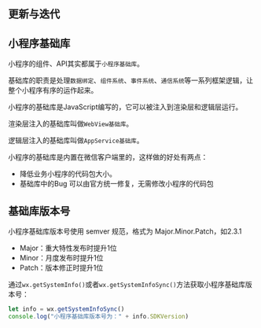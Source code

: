 ## 更新与迭代


## 小程序基础库

小程序的组件、API其实都属于`小程序基础库`。

基础库的职责是处理`数据绑定`、`组件系统`、`事件系统`、`通信系统`等一系列框架逻辑，让整个小程序有序的运作起来。

小程序的基础库是JavaScript编写的，它可以被注入到渲染层和逻辑层运行。

渲染层注入的基础库叫做`WebView基础库`。

逻辑层注入的基础库叫做`AppService基础库`。

小程序的基础库是内置在微信客户端里的，这样做的好处有两点：

- 降低业务小程序的代码包大小。
- 基础库中的Bug 可以由官方统一修复，无需修改小程序的代码包

## 基础库版本号
小程序基础库版本号使用 semver 规范，格式为 Major.Minor.Patch，如2.3.1
- Major：重大特性发布时提升1位
- Minor：月度发布时提升1位
- Patch：版本修正时提升1位

通过`wx.getSystemInfo()`或者`wx.getSystemInfoSync()`方法获取小程序基础库版本号：

```js
let info = wx.getSystemInfoSync()
console.log("小程序基础库版本号为：" + info.SDKVersion)
```